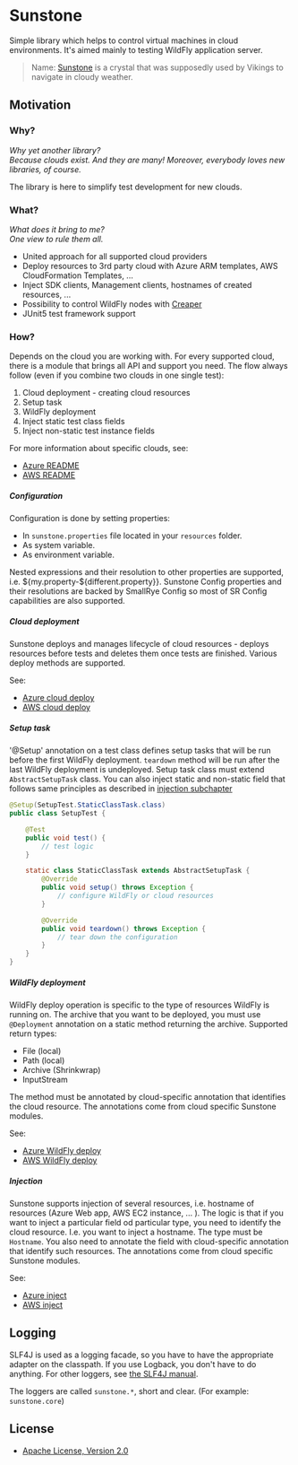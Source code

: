 # Sunstone

Simple library which helps to control virtual machines in cloud environments.
It's aimed mainly to testing WildFly application server.

> Name: [Sunstone](https://en.wikipedia.org/wiki/Sunstone_\(medieval\))
> is a crystal that was supposedly used by Vikings to navigate in cloudy weather.


## Motivation

### Why?

*Why yet another library?*  
*Because clouds exist. And they are many! Moreover, everybody loves new libraries, of course.*

The library is here to simplify test development for new clouds.

### What?

*What does it bring to me?*  
*One view to rule them all.*

* United approach for all supported cloud providers
* Deploy resources to 3rd party cloud with Azure ARM templates, AWS CloudFormation Templates, ... 
* Inject SDK clients, Management clients, hostnames of created resources, ...
* Possibility to control WildFly nodes with [Creaper](https://github.com/wildfly-extras/creaper)
* JUnit5 test framework support

### How?

Depends on the cloud you are working with. For every supported cloud, there is a module that brings all API and support you need. The flow always follow (even if you combine two clouds in one single test):

1. Cloud deployment - creating cloud resources  
2. Setup task 
3. WildFly deployment
4. Inject static test class fields
5. Inject non-static test instance fields

For more information about specific clouds, see:
* [Azure README](Azure-README.md)
* [AWS README](AWS-README.md)

##### Configuration

Configuration is done by setting properties:
* In `sunstone.properties` file located in your `resources` folder. 
* As system variable.
* As environment variable.

Nested expressions and their resolution to other properties are supported, i.e. ${my.property-${different.property}}.
Sunstone Config properties and their resolutions are backed by SmallRye Config so most of SR Config capabilities are also supported.

##### Cloud deployment
Sunstone deploys and manages lifecycle of cloud resources - deploys resources before tests and deletes them once tests are finished. Various deploy methods are supported.

See:
* [Azure cloud deploy](Azure-README.md#cloud-deployment)
* [AWS cloud deploy](AWS-README.md#cloud-deployment)


##### Setup task

'@Setup' annotation on a test class defines setup tasks that will be run before the first WildFly deployment. `teardown` method will be run after the last WildFly deployment is undeployed. Setup task class must extend `AbstractSetupTask` class. You can also inject static and non-static field that follows same principles as described in [injection subchapter](README.md#injection)

```java
@Setup(SetupTest.StaticClassTask.class)
public class SetupTest {

    @Test
    public void test() {
        // test logic
    }

    static class StaticClassTask extends AbstractSetupTask {
        @Override
        public void setup() throws Exception {
            // configure WildFly or cloud resources
        }

        @Override
        public void teardown() throws Exception {
            // tear down the configuration
        }
    }
}
```

##### WildFly deployment

WildFly deploy operation is specific to the type of resources WildFly is running on. The archive that you want to be deployed, you must use `@Deployment` annotation on a static method returning the archive. Supported return types:
- File (local)
- Path (local)
- Archive (Shrinkwrap)
- InputStream

The method must be annotated by cloud-specific annotation that identifies the cloud resource. The annotations come from cloud specific Sunstone modules. 

See:
* [Azure WildFly deploy](Azure-README.md#wildfly-deployment)
* [AWS WildFly deploy](AWS-README.md#wildfly-deployment)

##### Injection

Sunstone supports injection of several resources, i.e. hostname of resources (Azure Web app, AWS EC2 instance, ... ). The logic is that if you want to inject a particular field od particular type, you need to identify the cloud resource. I.e. you want to inject a hostname. The type must be `Hostname`. You also need to annotate the field with cloud-specific annotation that identify such resources. The annotations come from cloud specific Sunstone modules.

See:
* [Azure inject](Azure-README.md#injection)
* [AWS inject](AWS-README.md#injection)

## Logging

SLF4J is used as a logging facade, so you have to have the appropriate adapter on the classpath. If you use Logback,
you don't have to do anything. For other loggers, see [the SLF4J manual](http://www.slf4j.org/manual.html).

The loggers are called `sunstone.*`, short and clear. (For example: `sunstone.core`)

## License

* [Apache License, Version 2.0](http://www.apache.org/licenses/LICENSE-2.0)
